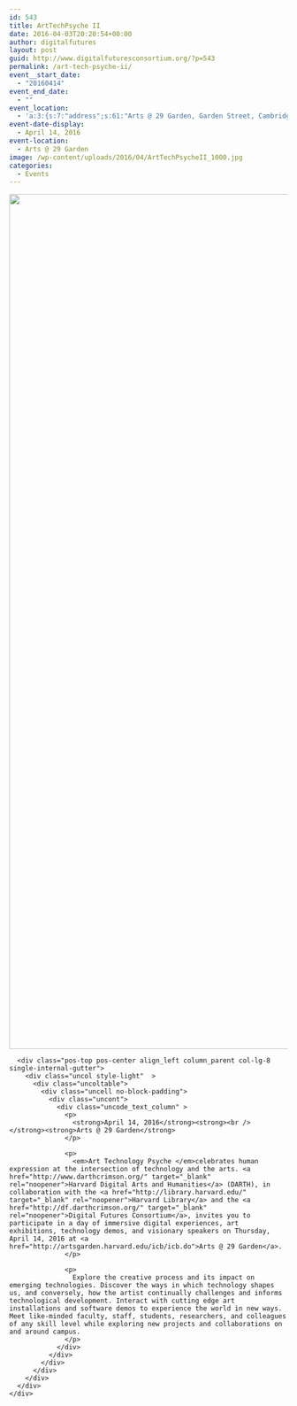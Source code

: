```yaml
---
id: 543
title: ArtTechPsyche II
date: 2016-04-03T20:20:54+00:00
author: digitalfutures
layout: post
guid: http://www.digitalfuturesconsortium.org/?p=543
permalink: /art-tech-psyche-ii/
event__start_date:
  - "20160414"
event_end_date:
  - ""
event_location:
  - 'a:3:{s:7:"address";s:61:"Arts @ 29 Garden, Garden Street, Cambridge, MA, United States";s:3:"lat";s:10:"42.3790651";s:3:"lng";s:11:"-71.1237049";}'
event-date-display:
  - April 14, 2016
event-location:
  - Arts @ 29 Garden
image: /wp-content/uploads/2016/04/ArtTechPsycheII_1000.jpg
categories:
  - Events
---
```

<div data-parent="true" class="row-container">
  <div class="row limit-width row-parent">
    <div class="row-inner">
      <div class="pos-top pos-center align_left column_parent col-lg-4 single-internal-gutter">
        <div class="uncol style-light"  >
          <div class="uncoltable">
            <div class="uncell no-block-padding">
              <div class="uncont">
                <div class="uncode-single-media  text-center">
                  <div class="single-wrapper" style="max-width: 100%;">
                    <div class="tmb tmb-light  tmb-media-first tmb-media-last tmb-content-overlay tmb-no-bg">
                      <div class="t-inside">
                        <div class="t-entry-visual" tabindex="0">
                          <div class="t-entry-visual-tc">
                            <div class="uncode-single-media-wrapper">
                              <img src="https://www.digitalfuturesconsortium.org/wp-content/uploads/2016/04/ArtTechPsycheII_1000.jpg" width="1000" height="1545" alt="" />
                            </div>
                          </div>
                        </div>
                      </div>
                    </div>
                  </div>
                </div>
              </div>
            </div>
          </div>
        </div>
      </div>
      
      <div class="pos-top pos-center align_left column_parent col-lg-8 single-internal-gutter">
        <div class="uncol style-light"  >
          <div class="uncoltable">
            <div class="uncell no-block-padding">
              <div class="uncont">
                <div class="uncode_text_column" >
                  <p>
                    <strong>April 14, 2016</strong><strong><br /> </strong><strong>Arts @ 29 Garden</strong>
                  </p>
                  
                  <p>
                    <em>Art Technology Psyche </em>celebrates human expression at the intersection of technology and the arts. <a href="http://www.darthcrimson.org/" target="_blank" rel="noopener">Harvard Digital Arts and Humanities</a> (DARTH), in collaboration with the <a href="http://library.harvard.edu/" target="_blank" rel="noopener">Harvard Library</a> and the <a href="http://df.darthcrimson.org/" target="_blank" rel="noopener">Digital Futures Consortium</a>, invites you to participate in a day of immersive digital experiences, art exhibitions, technology demos, and visionary speakers on Thursday, April 14, 2016 at <a href="http://artsgarden.harvard.edu/icb/icb.do">Arts @ 29 Garden</a>.
                  </p>
                  
                  <p>
                    Explore the creative process and its impact on emerging technologies. Discover the ways in which technology shapes us, and conversely, how the artist continually challenges and informs technological development. Interact with cutting edge art installations and software demos to experience the world in new ways. Meet like-minded faculty, staff, students, researchers, and colleagues of any skill level while exploring new projects and collaborations on and around campus.
                  </p>
                </div>
              </div>
            </div>
          </div>
        </div>
      </div>
    </div>
  </div>
</div>